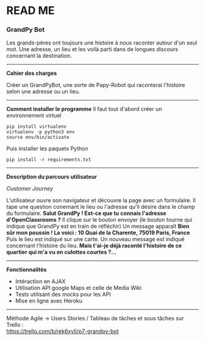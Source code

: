 # READ ME
### GrandPy Bot
Les grands-pères ont toujours une histoire à nous raconter autour d'un seul mot.
Une adresse, un lieu et les voilà parti dans de longues discours concernant la destination.

_______________________________
**Cahier des charges**

Créer un GrandPyBot, une sorte de Papy-Robot qui raconterai l'histoire selon une adresse ou un lieu.
_______________________________
**Comment installer le programme**
Il faut tout d'abord créer un environnement virtuel
``` shell
pip install virtualenv
virtualenv -p python3 env
source env/bin/activate
```
Puis installer les paquets Python
``` shell
pip install -r requirements.txt
```
_______________________________

**Description du parcours utilisateur**

*Customer Journey*

L'utilisateur ouvre son navigateur et découvre la page avec un formulaire.
Il tape une question conernant le lieu ou l'adresse qu'il désire dans le champ du formulaire.
**Salut GrandPy ! Est-ce que tu connais l'adresse d'OpenClassrooms ?**
Il clique sur le bouton envoyer (le bouton tourne qui indique que GrandPy est en train de réfléchir)
Un message apparaît **Bien sûr mon poussin ! La voici : 10 Quai de la Charente, 75019 Paris, France**
Puis le lieu est indiqué sur une carte. Un nouveau message est indiqué concernant l'histoire du lieu.
**Mais t'ai-je déjà raconté l'histoire de ce quartier qui m'a vu en culottes courtes ?...**

________________________________
**Fonctionnalités**

* Intéraction en AJAX
* Utilisation API google Maps et celle de Media Wiki
* Tests utilisant des mocks pour les API
* Mise en ligne avec Heroku
_____________________________

Méthode Agile -> Users Stories / Tableau de tâches et sous tâches sur Trello :\
https://trello.com/b/rek6xyIl/p7-grandpy-bot




